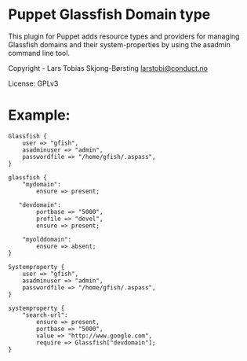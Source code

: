 Puppet Glassfish Domain type
============================

This plugin for Puppet adds resource types and providers for managing Glassfish
domains and their system-properties by using the asadmin command line tool.

Copyright - Lars Tobias Skjong-Børsting <larstobi@conduct.no>

License: GPLv3

Example:
========

    Glassfish {
        user => "gfish",
        asadminuser => "admin",
        passwordfile => "/home/gfish/.aspass", 
    }   
    
    glassfish {
        "mydomain":
            ensure => present;

       "devdomain":
            portbase => "5000",
            profile => "devel",
            ensure => present;
    
        "myolddomain":
            ensure => absent;
    }
    
    Systemproperty {
        user => "gfish",
        asadminuser => "admin",
        passwordfile => "/home/gfish/.aspass",
    }
    
    systemproperty {
        "search-url":
            ensure => present,
            portbase => "5000",
            value => "http://www.google.com",
            require => Glassfish["devdomain"];
    }
